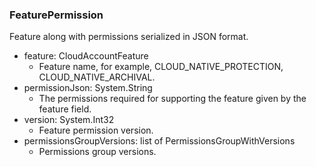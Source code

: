 ### FeaturePermission
Feature along with permissions serialized in JSON format.

- feature: CloudAccountFeature
  - Feature name, for example, CLOUD_NATIVE_PROTECTION, CLOUD_NATIVE_ARCHIVAL.
- permissionJson: System.String
  - The permissions required for supporting the feature given by the feature field.
- version: System.Int32
  - Feature permission version.
- permissionsGroupVersions: list of PermissionsGroupWithVersions
  - Permissions group versions.
